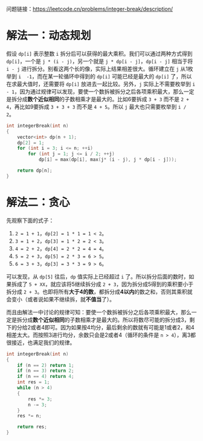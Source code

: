问题链接：https://leetcode.cn/problems/integer-break/description/

# 解法一：动态规划

假设 `dp[i]` 表示整数 `i` 拆分后可以获得的最大乘积。我们可以通过两种方式得到 `dp[i]`，一个是 `j * (i - j)`，另一个就是 `j * dp[i - j]`，`dp[i - j]` 相当于将 `i - j` 进行拆分。别看这两个长的像，实际上结果相差很大。循环建立在 `j` 从1枚举到 `i  -1`，而在某一轮循环中得到的 `dp[i]` 可能已经是最大的 `dp[i]` 了，所以在求最大值时，还需要将 `dp[i]` 放进去一起比较。另外，`j` 实际上不需要枚举到 `i - 1`，因为通过规律可以发现，要使一个数拆被拆分之后各项乘积最大，那么一定是拆分成**数个近似相同**的子数相乘才是最大的。比如6要拆成 `3 + 3` 而不是 `2 + 4`，再比如9要拆成 `3 + 3 + 3` 而不是 `4 + 5`。所以 `j` 最大也只需要枚举到 `i / 2`。

```cpp
int integerBreak(int n)
{
    vector<int> dp(n + 1);
    dp[2] = 1;
    for (int i = 3; i <= n; ++i)
        for (int j = 1; j <= i / 2; ++j)
            dp[i] = max(dp[i], max(j* (i - j), j * dp[i - j]));

    return dp[n];
}
```

# 解法二：贪心

先观察下面的式子：

1. `2 = 1 + 1`，`dp[2] = 1 * 1 = 1 < 2`。
2. `3 = 1 + 2`，`dp[3] = 1 * 2 = 2 < 3`。
3. `4 = 2 + 2`，`dp[4] = 2 * 2 = 4 = 4`。
4. `5 = 2 + 3`，`dp[5] = 2 * 3 = 6 > 5`。
5. `6 = 3 + 3`，`dp[3] = 3 * 3 = 9 > 6`。

可以发现，从 `dp[5]` 往后，`dp` 值实际上已经超过 `i` 了。所以拆分后面的数时，如果拆成了 `5 + XX`，就应该将5继续拆分成 `2 + 3`，因为拆分成5得到的乘积要小于拆分成 `2 + 3`。也即将所有**大于4的数**，都拆分成**4以内**的数之和，否则其乘积就会变小（或者说如果不继续拆，就**不值当**了）。

而且由解法一中讨论的规律可知：要使一个数拆被拆分之后各项乘积最大，那么一定是拆分成**数个近似相同**的子数相乘才是最大的。所以将数尽可能的拆分成3，剩下的分给2或者4即可。因为如果按4均分，最后剩余的数就有可能是1或者2，和4相差太大。而按照3进行均分，余数只会是2或者4（循环的条件是 `n > 4`），离3都很接近，也满足我们的规律。

```cpp
int integerBreak(int n)
{
    if (n == 2) return 1;
    if (n == 3) return 2;
    if (n == 4) return 4;
    int res = 1;
    while (n > 4)
    {
        res *= 3;
        n -= 3;
    }
    res *= n;

    return res;
}
```
